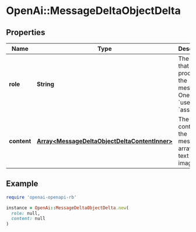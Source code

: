 # OpenAi::MessageDeltaObjectDelta

## Properties

| Name | Type | Description | Notes |
| ---- | ---- | ----------- | ----- |
| **role** | **String** | The entity that produced the message. One of &#x60;user&#x60; or &#x60;assistant&#x60;. | [optional] |
| **content** | [**Array&lt;MessageDeltaObjectDeltaContentInner&gt;**](MessageDeltaObjectDeltaContentInner.md) | The content of the message in array of text and/or images. | [optional] |

## Example

```ruby
require 'openai-openapi-rb'

instance = OpenAi::MessageDeltaObjectDelta.new(
  role: null,
  content: null
)
```

